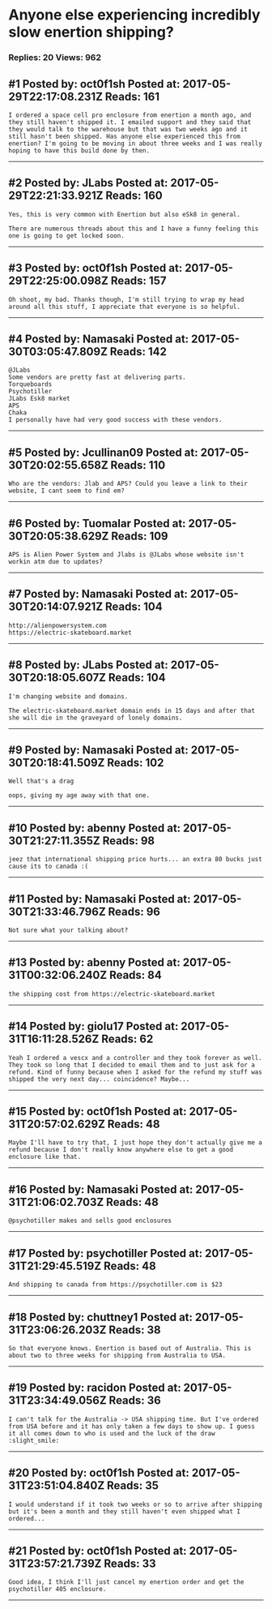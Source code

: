 # Anyone else experiencing incredibly slow enertion shipping?

### Replies: 20 Views: 962

## \#1 Posted by: oct0f1sh Posted at: 2017-05-29T22:17:08.231Z Reads: 161

```
I ordered a space cell pro enclosure from enertion a month ago, and they still haven't shipped it. I emailed support and they said that they would talk to the warehouse but that was two weeks ago and it still hasn't been shipped. Has anyone else experienced this from enertion? I'm going to be moving in about three weeks and I was really hoping to have this build done by then.
```

---
## \#2 Posted by: JLabs Posted at: 2017-05-29T22:21:33.921Z Reads: 160

```
Yes, this is very common with Enertion but also eSk8 in general. 

There are numerous threads about this and I have a funny feeling this one is going to get locked soon.
```

---
## \#3 Posted by: oct0f1sh Posted at: 2017-05-29T22:25:00.098Z Reads: 157

```
Oh shoot, my bad. Thanks though, I'm still trying to wrap my head around all this stuff, I appreciate that everyone is so helpful.
```

---
## \#4 Posted by: Namasaki Posted at: 2017-05-30T03:05:47.809Z Reads: 142

```
@JLabs 
Some vendors are pretty fast at delivering parts.
Torqueboards
Psychotiller
JLabs Esk8 market
APS
Chaka
I personally have had very good success with these vendors.
```

---
## \#5 Posted by: Jcullinan09 Posted at: 2017-05-30T20:02:55.658Z Reads: 110

```
Who are the vendors: Jlab and APS? Could you leave a link to their website, I cant seem to find em?
```

---
## \#6 Posted by: Tuomalar Posted at: 2017-05-30T20:05:38.629Z Reads: 109

```
APS is Alien Power System and Jlabs is @JLabs whose website isn't workin atm due to updates?
```

---
## \#7 Posted by: Namasaki Posted at: 2017-05-30T20:14:07.921Z Reads: 104

```
http://alienpowersystem.com
https://electric-skateboard.market
```

---
## \#8 Posted by: JLabs Posted at: 2017-05-30T20:18:05.607Z Reads: 104

```
I'm changing website and domains. 

The electric-skateboard.market domain ends in 15 days and after that she will die in the graveyard of lonely domains.
```

---
## \#9 Posted by: Namasaki Posted at: 2017-05-30T20:18:41.509Z Reads: 102

```
Well that's a drag

oops, giving my age away with that one.
```

---
## \#10 Posted by: abenny Posted at: 2017-05-30T21:27:11.355Z Reads: 98

```
jeez that international shipping price hurts... an extra 80 bucks just cause its to canada :(
```

---
## \#11 Posted by: Namasaki Posted at: 2017-05-30T21:33:46.796Z Reads: 96

```
Not sure what your talking about?
```

---
## \#13 Posted by: abenny Posted at: 2017-05-31T00:32:06.240Z Reads: 84

```
the shipping cost from https://electric-skateboard.market
```

---
## \#14 Posted by: giolu17 Posted at: 2017-05-31T16:11:28.526Z Reads: 62

```
Yeah I ordered a vescx and a controller and they took forever as well. They took so long that I decided to email them and to just ask for a refund. Kind of funny because when I asked for the refund my stuff was shipped the very next day... coincidence? Maybe...
```

---
## \#15 Posted by: oct0f1sh Posted at: 2017-05-31T20:57:02.629Z Reads: 48

```
Maybe I'll have to try that, I just hope they don't actually give me a refund because I don't really know anywhere else to get a good enclosure like that.
```

---
## \#16 Posted by: Namasaki Posted at: 2017-05-31T21:06:02.703Z Reads: 48

```
@psychotiller makes and sells good enclosures
```

---
## \#17 Posted by: psychotiller Posted at: 2017-05-31T21:29:45.519Z Reads: 48

```
And shipping to canada from https://psychotiller.com is $23
```

---
## \#18 Posted by: chuttney1 Posted at: 2017-05-31T23:06:26.203Z Reads: 38

```
So that everyone knows. Enertion is based out of Australia. This is about two to three weeks for shipping from Australia to USA.
```

---
## \#19 Posted by: racidon Posted at: 2017-05-31T23:34:49.056Z Reads: 36

```
I can't talk for the Australia -> USA shipping time. But I've ordered from USA before and it has only taken a few days to show up. I guess it all comes down to who is used and the luck of the draw :slight_smile:
```

---
## \#20 Posted by: oct0f1sh Posted at: 2017-05-31T23:51:04.840Z Reads: 35

```
I would understand if it took two weeks or so to arrive after shipping but it's been a month and they still haven't even shipped what I ordered...
```

---
## \#21 Posted by: oct0f1sh Posted at: 2017-05-31T23:57:21.739Z Reads: 33

```
Good idea, I think I'll just cancel my enertion order and get the psychotiller 405 enclosure.
```

---
